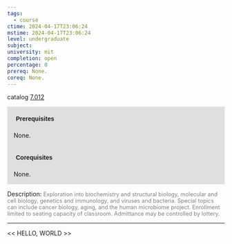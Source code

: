 ```yaml
---
tags:
  - course
ctime: 2024-04-17T23:06:24
mstime: 2024-04-17T23:06:24
level: undergraduate
subject: 
university: mit
completion: open
percentage: 0
prereq: None.
coreq: None.
---
```


catalog [7.012](http://student.mit.edu/catalog/m7a.html#7.012)

<span style="display: block; padding: 15px; background-color: rgb(100, 100, 100, 0.2);"><font id="m_prereq3584_0" style="display: block; font-family: Arial, sans-serif; font-weight: bold; padding: 5px">Prerequisites</font><br><span id="prereq3584_0">None.</span></span>
<span style="display: block; padding: 15px; background-color: rgb(100, 100, 100, 0.2);"><font id="m_coreq3584_0" style="display: block; font-family: Arial, sans-serif; font-weight: bold; padding: 5px">Corequisites</font><br><span id="coreq3584_0">None.</span></span>

<font style="">Description:</font>
<font style="color: grey; font-size: 0.8rem;">Exploration into biochemistry and structural biology, molecular and cell biology, genetics and immunology, and viruses and bacteria. Special topics can include cancer biology, aging, and the human microbiome project. Enrollment limited to seating capacity of classroom. Admittance may be controlled by lottery.</font>



---

<< HELLO, WORLD >>
